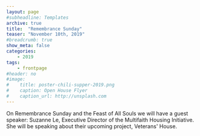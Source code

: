 ```yaml
---
layout: page
#subheadline: Templates
archive: true
title:  "Remembrance Sunday"
teaser: "November 10th, 2019"
#breadcrumb: true
show_meta: false
categories:
    - 2019
tags:
    - frontpage
#header: no
#image:
#    title: poster-chili-supper-2019.png
#    caption: Open House Flyer
#    caption_url: http://unsplash.com
---
```

On Remembrance Sunday and the Feast of All Souls we will have a guest speaker: Suzanne Le, Executive Director of the Multifaith Housing Initiative.  She will be speaking about their upcoming project, Veterans' House.

